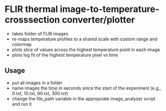 # FLIR thermal image-to-temperature-crosssection converter/plotter
 - takes folder of FLIR images
 - re-maps temperature profiles to a shared scale with custom range and colormap
 - plots slice of values across the highest temperature point in each image
 - plots log fit of the highest temperature pixel vs time

## Usage
 - put all images in a folder
 - name images the time in seconds since the start of the experiment (e.g., 0.txt, 10.txt, 60.txt, 300.txt)
 - change the file_path variable in the appropriate image_analyzer script and run it